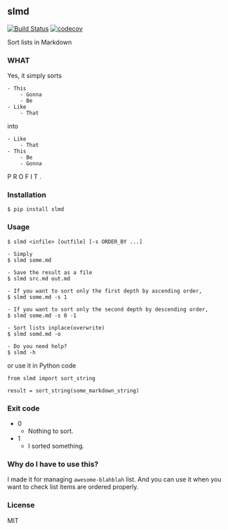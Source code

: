 ## slmd
[![Build Status](https://travis-ci.org/lqez/slmd.svg?branch=master)](https://travis-ci.org/lqez/slmd)
[![codecov](https://codecov.io/gh/lqez/slmd/branch/master/graph/badge.svg)](https://codecov.io/gh/lqez/slmd)

Sort lists in Markdown

### WHAT

Yes, it simply sorts 

```
- This
    - Gonna
    - Be
- Like
    - That
```

into

```
- Like
    - That
- This
    - Be
    - Gonna
```

P R O F I T .


### Installation

```
$ pip install slmd
```

### Usage

```
$ slmd <infile> [outfile] [-s ORDER_BY ...]

- Simply
$ slmd some.md

- Save the result as a file
$ slmd src.md out.md

- If you want to sort only the first depth by ascending order,
$ slmd some.md -s 1

- If you want to sort only the second depth by descending order,
$ slmd some.md -s 0 -1

- Sort lists inplace(overwrite)
$ slmd somd.md -o

- Do you need help?
$ slmd -h
```

or use it in Python code

```
from slmd import sort_string

result = sort_string(some_markdown_string)
```


### Exit code

 - 0
     - Nothing to sort.
 - 1
     - I sorted something.


### Why do I have to use this?

I made it for managing `awesome-blahblah` list. And you can use it when you want to check list items are ordered properly.

### License
MIT
